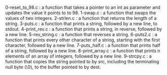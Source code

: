 0-reset_to_98.c : a function that takes a pointer to an int as parameter and updates the value it points to to 98.
1-swap.c : a function that swaps the values of two integers.
2-strlen.c : a function that returns the length of a string.
3-puts.c : a function that prints a string, followed by a new line, to stdout.
4-print_rev.c : a function that prints a string, in reverse, followed by a new line.
5-rev_string.c : a function that reverses a string.
6-puts2.c : a function that prints every other character of a string, starting with the first character, followed by a new line.
7-puts_half.c : a function that prints half of a string, followed by a new line.
8-print_array.c : a function that prints n elements of an array of integers, followed by a new line.
9-strcpy.c : a function that copies the string pointed to by src, including the terminating null byte (\0), to the buffer pointed to by dest.
